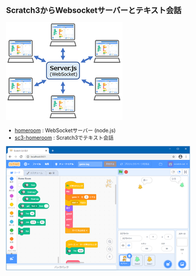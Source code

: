 ## Scratch3からWebsocketサーバーとテキスト会話

![](images/homeroom.png)

- [homeroom](https://github.com/marron9999/homeroom/) : WebSocketサーバー (node.js)
- [sc3-homeroom](https://github.com/marron9999/sc3-homeroom/) : Scratch3でテキスト会話

![](images/game-tag.png)
